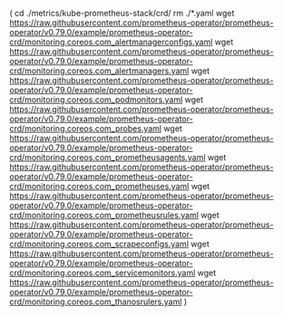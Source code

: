 (
cd ./metrics/kube-prometheus-stack/crd/
rm ./*.yaml
wget https://raw.githubusercontent.com/prometheus-operator/prometheus-operator/v0.79.0/example/prometheus-operator-crd/monitoring.coreos.com_alertmanagerconfigs.yaml
wget https://raw.githubusercontent.com/prometheus-operator/prometheus-operator/v0.79.0/example/prometheus-operator-crd/monitoring.coreos.com_alertmanagers.yaml
wget https://raw.githubusercontent.com/prometheus-operator/prometheus-operator/v0.79.0/example/prometheus-operator-crd/monitoring.coreos.com_podmonitors.yaml
wget https://raw.githubusercontent.com/prometheus-operator/prometheus-operator/v0.79.0/example/prometheus-operator-crd/monitoring.coreos.com_probes.yaml
wget https://raw.githubusercontent.com/prometheus-operator/prometheus-operator/v0.79.0/example/prometheus-operator-crd/monitoring.coreos.com_prometheusagents.yaml
wget https://raw.githubusercontent.com/prometheus-operator/prometheus-operator/v0.79.0/example/prometheus-operator-crd/monitoring.coreos.com_prometheuses.yaml
wget https://raw.githubusercontent.com/prometheus-operator/prometheus-operator/v0.79.0/example/prometheus-operator-crd/monitoring.coreos.com_prometheusrules.yaml
wget https://raw.githubusercontent.com/prometheus-operator/prometheus-operator/v0.79.0/example/prometheus-operator-crd/monitoring.coreos.com_scrapeconfigs.yaml
wget https://raw.githubusercontent.com/prometheus-operator/prometheus-operator/v0.79.0/example/prometheus-operator-crd/monitoring.coreos.com_servicemonitors.yaml
wget https://raw.githubusercontent.com/prometheus-operator/prometheus-operator/v0.79.0/example/prometheus-operator-crd/monitoring.coreos.com_thanosrulers.yaml
)
